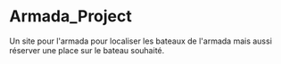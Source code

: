 # Armada_Project
Un site pour l'armada pour localiser les bateaux de l'armada mais aussi réserver une place sur le bateau souhaité.
